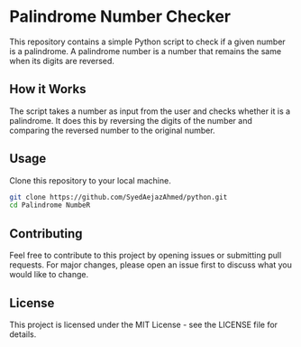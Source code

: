 # Palindrome Number Checker
This repository contains a simple Python script to check if a given number is a palindrome. A palindrome number is a number that remains the same when its digits are reversed.

## How it Works
The script takes a number as input from the user and checks whether it is a palindrome. It does this by reversing the digits of the number and comparing the reversed number to the original number.

## Usage
Clone this repository to your local machine.
```bash
git clone https://github.com/SyedAejazAhmed/python.git
cd Palindrome NumbeR
```
    
## Contributing
Feel free to contribute to this project by opening issues or submitting pull requests. For major changes, please open an issue first to discuss what you would like to change.

## License
This project is licensed under the MIT License - see the LICENSE file for details.

